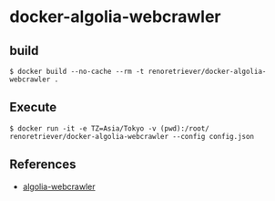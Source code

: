 # docker-algolia-webcrawler

## build

```
$ docker build --no-cache --rm -t renoretriever/docker-algolia-webcrawler .
```

## Execute

```
$ docker run -it -e TZ=Asia/Tokyo -v (pwd):/root/ renoretriever/docker-algolia-webcrawler --config config.json
```

## References

- [algolia-webcrawler](https://github.com/DeuxHuitHuit/algolia-webcrawler)



